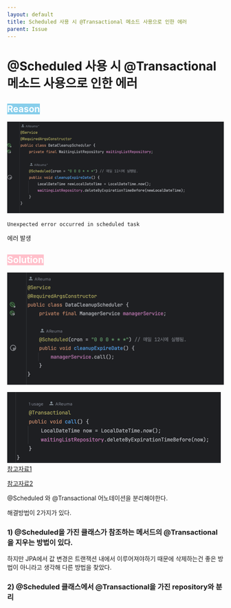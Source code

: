 ```yaml
---
layout: default
title: Scheduled 사용 시 @Transactional 메소드 사용으로 인한 에러 
parent: Issue
---
```


# @Scheduled 사용 시 @Transactional 메소드 사용으로 인한 에러

## <span style="background-color:skyblue; color: white">Reason</span>
![before.png](/assets/images/Issue/Issue5/before.png)
    
```shell
Unexpected error occurred in scheduled task
```  
  
에러 발생



## <span style="background-color:pink; color: white"> Solution </span> 
![after.png](/assets/images/Issue/Issue5/after.png)     

![after_1.png](/assets/images/Issue/Issue5/after_1.png)
[참고자료1](https://www.inflearn.com/questions/297130/scheduled-%EC%82%AC%EC%9A%A9-%EC%8B%9C-transactional-%EB%A9%94%EC%86%8C%EB%93%9C-%EC%82%AC%EC%9A%A9-%EC%8B%A4%ED%8C%A8-%EA%B4%80%EB%A0%A8)
  
[참고자료2](https://jo5ham.tistory.com/45)  

@Scheduled 와 @Transactional 어노테이션을 분리해야한다.  

해결방법이 2가지가 있다.  
### 1) @Scheduled을 가진 클래스가 참조하는 메서드의 @Transactional을 지우는 방법이 있다.  
하지만 JPA에서 값 변경은 트랜잭션 내에서 이루어져야하기 때문에 삭제하는건 좋은 방법이 아니라고 생각해 다른 방법을 찾았다.  

### 2) @Scheduled 클래스에서 @Transactional을 가진 repository와 분리  

